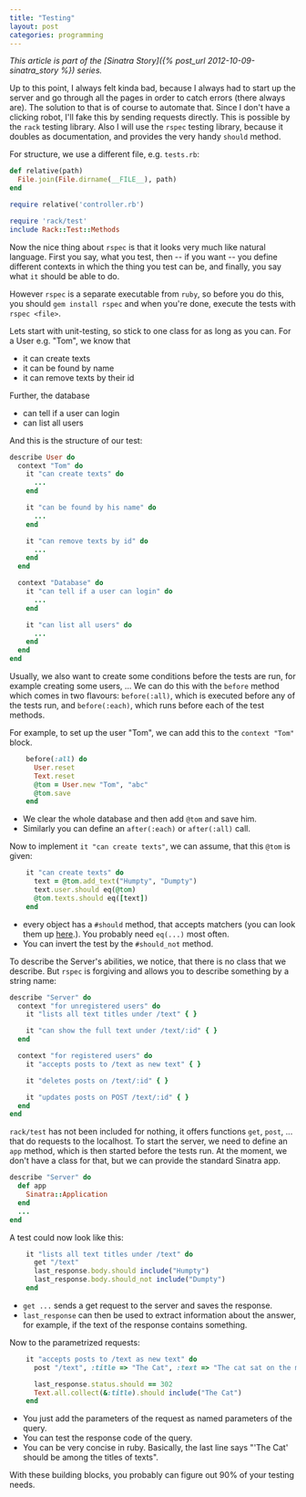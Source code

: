 ```yaml
---
title: "Testing"
layout: post
categories: programming
---
```


*This article is part of the [Sinatra Story]({% post_url 2012-10-09-sinatra_story %}) series.*

Up to this point, I always felt kinda bad, because I always had to start up the
server and go through all the pages in order to catch errors (there always are).
The solution to that is of course to automate that. Since I don't have a
clicking robot, I'll fake this by sending requests directly. This is possible
by the `rack` testing library. Also I will use the `rspec` testing library,
because it doubles as documentation, and provides the very handy `should`
method.

For structure, we use a different file, e.g. `tests.rb`:

```ruby
def relative(path)
  File.join(File.dirname(__FILE__), path)
end

require relative('controller.rb')

require 'rack/test'
include Rack::Test::Methods
```

Now the nice thing about `rspec` is that it looks very much like natural
language. First you say, what you test, then -- if you want -- you define
different contexts in which the thing you test can be, and finally, you say
what `it` should be able to do.

However `rspec` is a separate executable from `ruby`, so before you do this,
you should `gem install rspec` and when you're done, execute the tests with
```rspec <file>```.

Lets start with unit-testing, so stick to one class for as long as you can.
For a User e.g. "Tom", we know that

* it can create texts
* it can be found by name
* it can remove texts by their id

Further, the database

* can tell if a user can login
* can list all users

And this is the structure of our test: 

```ruby
describe User do
  context "Tom" do
    it "can create texts" do
      ...
    end

    it "can be found by his name" do
      ...
    end

    it "can remove texts by id" do
      ...
    end
  end

  context "Database" do
    it "can tell if a user can login" do
      ...
    end

    it "can list all users" do
      ...
    end
  end
end
```

Usually, we also want to create some conditions before the tests are run, for
example creating some users, ... We can do this with the `before` method which
comes in two flavours: `before(:all)`, which is executed before any of the
tests run, and `before(:each)`, which runs before each of the test methods.

For example, to set up the user "Tom", we can add this to the `context "Tom"`
block.

```ruby
    before(:all) do
      User.reset
      Text.reset
      @tom = User.new "Tom", "abc"
      @tom.save
    end
```

* We clear the whole database and then add `@tom` and save him.
* Similarly you can define an `after(:each)` or `after(:all)` call.

Now to implement `it "can create texts"`, we can assume, that this `@tom` is
given:

```ruby 
    it "can create texts" do
      text = @tom.add_text("Humpty", "Dumpty")
      text.user.should eq(@tom)
      @tom.texts.should eq([text])
    end
```

* every object has a `#should` method, that accepts matchers (you can look
  them up [here](http://rubydoc.info/gems/rspec-expectations/2.4.0/RSpec/Matchers).).
  You probably need `eq(...)` most often.
* You can invert the test by the ```#should_not``` method.

To describe the Server's abilities, we notice, that there is no class that we
describe. But `rspec` is forgiving and allows you to describe something by a
string name:

```ruby
describe "Server" do
  context "for unregistered users" do
    it "lists all text titles under /text" { }

    it "can show the full text under /text/:id" { }
  end

  context "for registered users" do
    it "accepts posts to /text as new text" { }

    it "deletes posts on /text/:id" { }

    it "updates posts on POST /text/:id" { }
  end
end
```

`rack/test` has not been included for nothing, it offers functions `get`,
`post`, ... that do requests to the localhost. To start the server, we need to
define an `app` method, which is then started before the tests run. At the
moment, we don't have a class for that, but we can provide the standard
Sinatra app.

```ruby
describe "Server" do
  def app
    Sinatra::Application
  end
  ...
end
```

A test could now look like this:

```ruby
    it "lists all text titles under /text" do
      get "/text"
      last_response.body.should include("Humpty")
      last_response.body.should_not include("Dumpty")
    end
```

* `get ...` sends a get request to the server and saves the response.
* ```last_response``` can then be used to extract information about the
  answer, for example, if the text of the response contains something.

Now to the parametrized requests:

```ruby
    it "accepts posts to /text as new text" do
      post "/text", :title => "The Cat", :text => "The cat sat on the mat"

      last_response.status.should == 302
      Text.all.collect(&:title).should include("The Cat")
    end
```

* You just add the parameters of the request as named parameters of the query. 
* You can test the response code of the query.
* You can be very concise in ruby. Basically, the last line says "'The Cat'
  should be among the titles of texts".

With these building blocks, you probably can figure out 90% of your testing
needs.
